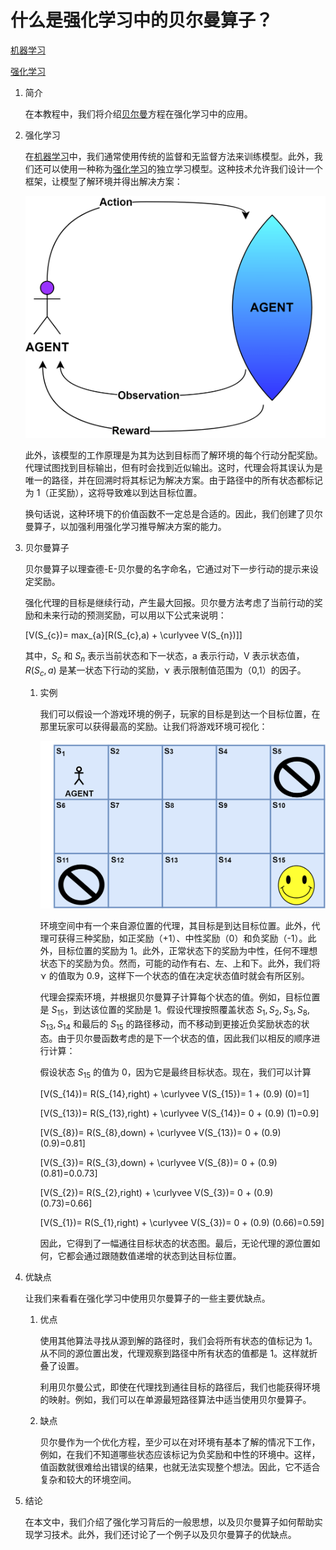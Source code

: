 # 什么是强化学习中的贝尔曼算子？

[机器学习](https://www.baeldung.com/cs/category/ai/ml)

[强化学习](https://www.baeldung.com/cs/tag/reinforcement-learning)

1. 简介

    在本教程中，我们将介绍[贝尔曼](https://www.ams.org/journals/bull/1954-60-06/S0002-9904-1954-09848-8/S0002-9904-1954-09848-8.pdf)方程在强化学习中的应用。

2. 强化学习

    在[机器学习](https://www.baeldung.com/cs/ml-fundamentals)中，我们通常使用传统的监督和无监督方法来训练模型。此外，我们还可以使用一种称为[强化学习](https://www.baeldung.com/cs/reinforcement-learning-neural-network)的独立学习模型。这种技术允许我们设计一个框架，让模型了解环境并得出解决方案：

    ![reinforcement-learning](pic/reinforcement-learning.png)

    此外，该模型的工作原理是为其为达到目标而了解环境的每个行动分配奖励。代理试图找到目标输出，但有时会找到近似输出。这时，代理会将其误认为是唯一的路径，并在回溯时将其标记为解决方案。由于路径中的所有状态都标记为 1（正奖励），这将导致难以到达目标位置。

    换句话说，这种环境下的价值函数不一定总是合适的。因此，我们创建了贝尔曼算子，以加强利用强化学习推导解决方案的能力。

3. 贝尔曼算子

    贝尔曼算子以理查德-E-贝尔曼的名字命名，它通过对下一步行动的提示来设定奖励。

    强化代理的目标是继续行动，产生最大回报。贝尔曼方法考虑了当前行动的奖励和未来行动的预测奖励，可以用以下公式来说明：

    \[V(S_{c})= max_{a}[R(S_{c},a) + \curlyvee V(S_{n})]\]

    其中，$S_{c}$ 和 $S_{n}$ 表示当前状态和下一状态，a 表示行动，V 表示状态值，$R(S_{c}, a)$ 是某一状态下行动的奖励，$\curlyvee$ 表示限制值范围为（0,1）的因子。

    1. 实例

        我们可以假设一个游戏环境的例子，玩家的目标是到达一个目标位置，在那里玩家可以获得最高的奖励。让我们将游戏环境可视化：

        ![贝尔曼环境示例](pic/bellman-example.png)

        环境空间中有一个来自源位置的代理，其目标是到达目标位置。此外，代理可获得三种奖励，如正奖励（+1）、中性奖励（0）和负奖励（-1）。此外，目标位置的奖励为 1。此外，正常状态下的奖励为中性，任何不理想状态下的奖励为负。然而，可能的动作有右、左、上和下。此外，我们将 $\curlyvee$ 的值取为 0.9，这样下一个状态的值在决定状态值时就会有所区别。

        代理会探索环境，并根据贝尔曼算子计算每个状态的值。例如，目标位置是 $S_{15}$，到达该位置的奖励是 1。假设代理按照覆盖状态 $S_{1},S_{2},S_{3},S_{8},S_{13},S_{14}$ 和最后的 $S_{15}$ 的路径移动，而不移动到更接近负奖励状态的状态。由于贝尔曼函数考虑的是下一个状态的值，因此我们以相反的顺序进行计算：

        假设状态 $S_{15}$ 的值为 0，因为它是最终目标状态。现在，我们可以计算

        \[V(S_{14})= R(S_{14},right) + \curlyvee V(S_{15})= 1 + (0.9) (0)=1\]

        \[V(S_{13})= R(S_{13},right) + \curlyvee V(S_{14})= 0 + (0.9) (1)=0.9\]

        \[V(S_{8})= R(S_{8},down) + \curlyvee V(S_{13})= 0 + (0.9) (0.9)=0.81\]

        \[V(S_{3})= R(S_{3},down) + \curlyvee V(S_{8})= 0 + (0.9) (0.81)=0.0.73\]

        \[V(S_{2})= R(S_{2},right) + \curlyvee V(S_{3})= 0 + (0.9) (0.73)=0.66\]

        \[V(S_{1})= R(S_{1},right) + \curlyvee V(S_{3})= 0 + (0.9) (0.66)=0.59\]

        因此，它得到了一幅通往目标状态的状态图。最后，无论代理的源位置如何，它都会通过跟随数值递增的状态到达目标位置。

4. 优缺点

    让我们来看看在强化学习中使用贝尔曼算子的一些主要优缺点。

    1. 优点

        使用其他算法寻找从源到解的路径时，我们会将所有状态的值标记为 1。从不同的源位置出发，代理观察到路径中所有状态的值都是 1。这样就折叠了设置。

        利用贝尔曼公式，即使在代理找到通往目标的路径后，我们也能获得环境的映射。例如，我们可以在单源最短路径算法中适当使用贝尔曼算子。

    2. 缺点

        贝尔曼作为一个优化方程，至少可以在对环境有基本了解的情况下工作，例如，在我们不知道哪些状态应该标记为负奖励和中性的环境中。这样，值函数就很难给出错误的结果，也就无法实现整个想法。因此，它不适合复杂和较大的环境空间。

5. 结论

    在本文中，我们介绍了强化学习背后的一般思想，以及贝尔曼算子如何帮助实现学习技术。此外，我们还讨论了一个例子以及贝尔曼算子的优缺点。
